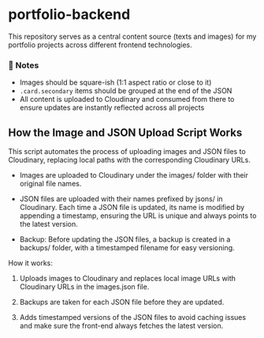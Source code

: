 # portfolio-backend

This repository serves as a central content source (texts and images) for my portfolio projects across different frontend technologies.

### 📝 Notes

- Images should be square-ish (1:1 aspect ratio or close to it)
- `.card.secondary` items should be grouped at the end of the JSON
- All content is uploaded to Cloudinary and consumed from there to ensure updates are instantly reflected across all projects

## How the Image and JSON Upload Script Works

This script automates the process of uploading images and JSON files to Cloudinary, replacing local paths with the corresponding Cloudinary URLs.

- Images are uploaded to Cloudinary under the images/ folder with their original file names.

- JSON files are uploaded with their names prefixed by jsons/ in Cloudinary. Each time a JSON file is updated, its name is modified by appending a timestamp, ensuring the URL is unique and always points to the latest version.

- Backup: Before updating the JSON files, a backup is created in a backups/ folder, with a timestamped filename for easy versioning.

How it works:

1. Uploads images to Cloudinary and replaces local image URLs with Cloudinary URLs in the images.json file.

2. Backups are taken for each JSON file before they are updated.

3. Adds timestamped versions of the JSON files to avoid caching issues and make sure the front-end always fetches the latest version.

